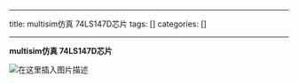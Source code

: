 
--- 
title:  multisim仿真 74LS147D芯片 
tags: []
categories: [] 

---
****multisim仿真 74LS147D芯片****

<img src="https://img-blog.csdnimg.cn/8111e5cc460749608a8c777c3cf7c37a.png" alt="在这里插入图片描述">
